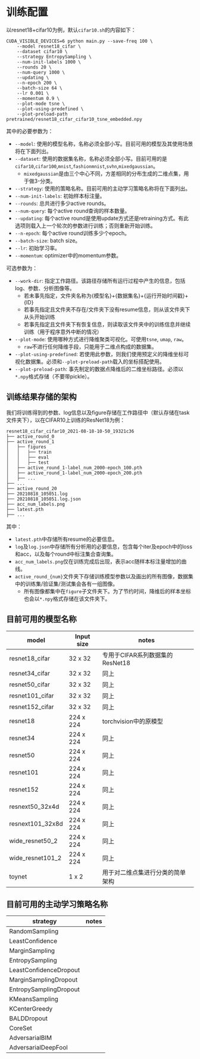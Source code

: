 # 训练配置

以resnet18+cifar10为例，默认`cifar10.sh`的内容如下：

```shell
CUDA_VISIBLE_DEVICES=6 python main.py --save-freq 100 \
    --model resnet18_cifar \
    --dataset cifar10 \
    --strategy EntropySampling \
    --num-init-labels 1000 \
    --rounds 20 \
    --num-query 1000 \
    --updating \
    --n-epoch 200 \
    --batch-size 64 \
    --lr 0.001 \
    --momentum 0.9 \
    --plot-mode tsne \
    --plot-using-predefined \
    --plot-preload-path pretrained/resnet18_cifar_cifar10_tsne_embedded.npy
```

其中的必要参数为：

- `--model`: 使用的模型名称，名称必须全部小写。目前可用的模型及其使用场景将在下面列出。
- `--dataset`: 使用的数据集名称，名称必须全部小写。目前可用的是`cifar10`,`cifar100`,`mnist`,`fashionmnist`,`svhn`,`mixedgaussian`。
  - `mixedgaussian`是由三个中心不同，方差相同的分布生成的二维点集，用于做3-分类。
- `--strategy`: 使用的策略名称。目前可用的主动学习策略名称将在下面列出。
- `--num-init-labels`: 初始样本标注量。
- `--rounds`: 总共进行多少active rounds。
- `--num-query`: 每个active round查询的样本数量。
- `--updating`: 每个active round是使用update方式还是retraining方式。有此选项则载入上一个轮次的参数进行训练；否则重新开始训练。
- `--n-epoch`: 每个active round训练多少个epoch。
- `--batch-size`: batch size。
- `--lr`: 初始学习率。
- `--momentum`: optimizer中的momentum参数。

可选参数为：

- `--work-dir`: 指定工作路径。该路径存储所有运行过程中产生的信息，包括log、参数、分析图像等。
  - 若未事先指定，文件夹名称为{模型名}+{数据集名}+{运行开始时间戳}+{ID}
  - 若事先指定且文件夹不存在/文件夹下没有resume信息，则从该文件夹下从头开始训练
  - 若事先指定且文件夹下有恢复信息，则读取该文件夹中的训练信息并继续训练（用于程序意外中断的情况）
- `--plot-mode`: 使用哪种方式进行降维聚类可视化。可使用`tsne`, `umap`, `raw`。
  - `raw`不进行任何降维手段，只能用于二维点构成的数据集。
- `--plot-using-predefined`: 若使用此参数，则我们使用预定义的降维坐标可视化数据集。必须和`--plot-preload-path`载入的坐标搭配使用。
- `--plot-preload-path`: 事先制定的数据点降维后的二维坐标路径。必须以`*.npy`格式存储（不要带pickle）。

## 训练结果存储的架构

我们将训练得到的参数、log信息以及figure存储在工作路径中（默认存储在task文件夹下），以在CIFAR10上训练的ResNet18为例：

```
resnet18_cifar_cifar10_2021-08-18-10-50_19321c36
├── active_round_0
├── active_round_1
│   ├── figures
│   │   ├── train
│   │   ├── eval
│   │   ├── test
│   ├── active_round_1-label_num_2000-epoch_100.pth
│   ├── active_round_1-label_num_2000-epoch_200.pth
│   ├── ...
├── ...
├── active_round_20
├── 20210818_105051.log
├── 20210818_105051.log.json
├── acc_num_labels.png
├── latest.pth
├── ...
```

其中：
- `latest.pth`中存储所有resume的必要信息。
- `log`及`log.json`中存储所有分析用的必要信息，包含每个iter及epoch中的loss和acc，以及每个round中标注集合查询集。
- `acc_num_labels.png`仅在训练完成后出现，表示acc随样本标注量增加的曲线。
- `active_round_{num}`文件夹下存储训练模型参数以及画出的所有图像，数据集中的训练集/验证集/测试集会各有一组图像。
  - 所有图像都集中在`figure`子文件夹下。为了节约时间，降维后的样本坐标也会以`*.npy`格式存储在该文件夹下。

## 目前可用的模型名称

|model|Input size|notes|
|---|---|---|
|resnet18_cifar|32 x 32|专用于CIFAR系列数据集的ResNet18|
|resnet34_cifar|32 x 32|同上|
|resnet50_cifar|32 x 32|同上|
|resnet101_cifar|32 x 32|同上|
|resnet152_cifar|32 x 32|同上|
|resnet18|224 x 224|torchvision中的原模型|
|resnet34|224 x 224|同上|
|resnet50|224 x 224|同上|
|resnet101|224 x 224|同上|
|resnet152|224 x 224|同上|
|resnext50_32x4d|224 x 224|同上|
|resnext101_32x8d|224 x 224|同上|
|wide_resnet50_2|224 x 224|同上|
|wide_resnet101_2|224 x 224|同上|
|toynet|1 x 2|用于对二维点集进行分类的简单架构|

## 目前可用的主动学习策略名称

|strategy|notes|
|---|---|
|RandomSampling||
|LeastConfidence||
|MarginSampling||
|EntropySampling||
|LeastConfidenceDropout||
|MarginSamplingDropout||
|EntropySamplingDropout||
|KMeansSampling||
|KCenterGreedy||
|BALDDropout||
|CoreSet||
|AdversarialBIM||
|AdversarialDeepFool||
